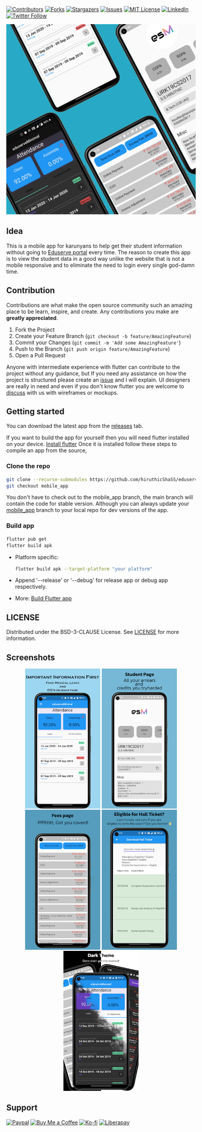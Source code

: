 [![Contributors][contributors-shield]][contributors-url]
[![Forks][forks-shield]][forks-url]
[![Stargazers][stars-shield]][stars-url]
[![Issues][issues-shield]][issues-url]
[![MIT License][license-shield]][license-url]
[![LinkedIn][linkedin-shield]][linkedin-url]
[![Twitter Follow][twitter-shield]][twitter-url]

![Preview](https://raw.githubusercontent.com/hiruthicShaSS/eduserveMinimal/main/screenshots/preview.png)

## Idea

This is a mobile app for karunyans to help get their student information without going to [Eduserve portal](https://eduserve.karunya.edu/Login.aspx?ReturnUrl=%2f) every time.
The reason to create this app is to view the student data in a good way unlike the website that is not a mobile responsive and to eliminate the need to login every single god-damn time.

## Contribution

Contributions are what make the open source community such an amazing place to be learn, inspire, and create. Any contributions you make are **greatly appreciated**.

1. Fork the Project
2. Create your Feature Branch (`git checkout -b feature/AmazingFeature`)
3. Commit your Changes (`git commit -m 'Add some AmazingFeature'`)
4. Push to the Branch (`git push origin feature/AmazingFeature`)
5. Open a Pull Request

Anyone with intermediate experience with flutter can contribute to the project without any guidance, but If you need any assistance on how the project is structured please create an [issue](https://github.com/hiruthicShaSS/eduserveMinimal/issues) and I will explain. UI designers are really in need and even if you don't know flutter you are welcome to [discuss](https://github.com/hiruthicShaSS/eduserveMinimal/discussions) with us with wireframes or mockups.

## Getting started

You can download the latest app from the [releases](https://github.com/hiruthicShaSS/eduserveMinimal/releases) tab.

If you want to build the app for yourself then you will need flutter installed on your device. [Install flutter](https://flutter.dev/docs/get-started/install)
Once it is installed follow these steps to compile an app from the source,

### Clone the repo

   ```bash
   git clone --recurse-submodules https://github.com/hiruthicShaSS/eduserveMinimal.git
   git checkout mobile_app
   ```
   You don't have to check out to the mobile_app branch, the main branch will contain the code for stable version. Although you can always update your [mobile_app](https://github.com/hiruthicShaSS/eduserveMinimal/tree/mobile_app) branch to your local repo for dev versions of the app.

### Build app

   ```bash
   flutter pub get
   flutter build apk
   ```

   - Platform specific:

     ```bash
     flutter build apk --target-platform "your platform"
     ```

   - Append '--release' or '--debug' for release app or debug app respectively.
   - More: [Build Flutter app](https://flutter.dev/docs/deployment/android)

## LICENSE
Distributed under the BSD-3-CLAUSE License. See [LICENSE](https://github.com/hiruthicShaSS/eduserveMinimal/blob/main/LICENSE) for more information.

## Screenshots

<div align="center">
<img src="https://raw.githubusercontent.com/hiruthicShaSS/eduserveMinimal/main/screenshots/screenshot1.png" width=200px>
<img src="https://raw.githubusercontent.com/hiruthicShaSS/eduserveMinimal/main/screenshots/screenshot2.png" width=200px>
<img src="https://raw.githubusercontent.com/hiruthicShaSS/eduserveMinimal/main/screenshots/screenshot3.png" width=200px>
<img src="https://raw.githubusercontent.com/hiruthicShaSS/eduserveMinimal/main/screenshots/screenshot4.png" width=200px>
<img src="https://raw.githubusercontent.com/hiruthicShaSS/eduserveMinimal/main/screenshots/screenshot5.png" width=200px>
</div>

## Support

[![Paypal][paypal-shield]][paypal-url]
[![Buy Me a Coffee][buymeacoffee-shield]][buymeacoffee-url]
[![Ko-fi][ko-fi-shield]][ko-fi-url]
[![Liberapay][liberapay-shield]][liberapay-url]

[website-url]: https://hiruthicshass.github.io/eduserveMinimal/
[website-shield]: https://img.shields.io/website?label=GitHub%20Pages&style=for-the-badge&url=https://hiruthicshass.github.io/eduserveMinimal/
[twitter-url]: https://twitter.com/intent/follow?original_referer=https%3A%2F%2Fgithub.com%2F_hiruthicSha&screen_name=_hiruthicSha
[twitter-shield]: https://img.shields.io/twitter/follow/_hiruthicSha?color=1DA1F2&logo=twitter&style=for-the-badge
[contributors-shield]: https://img.shields.io/github/contributors/hiruthicShaSS/eduserveMinimal.svg?style=for-the-badge
[contributors-url]: https://github.com/hiruthicShaSS/eduserveMinimal/graphs/contributors
[forks-shield]: https://img.shields.io/github/forks/hiruthicShaSS/eduserveMinimal?style=for-the-badge
[forks-url]: https://github.com/hiruthicShaSS/eduserveMinimal/network/members
[stars-shield]: https://img.shields.io/github/stars/hiruthicShaSS/eduserveMinimal?style=for-the-badge
[stars-url]: https://github.com/hiruthicShaSS/eduserveMinimal/stargazers
[issues-shield]: https://img.shields.io/github/issues/hiruthicShaSS/eduserveMinimal?style=for-the-badge
[issues-url]: https://github.com/hiruthicShaSS/eduserveMinimal/issues
[license-shield]: https://img.shields.io/github/license/hiruthicShaSS/eduserveMinimal?style=for-the-badge
[license-url]: https://github.com/hiruthicShaSS/eduserveMinimal/blob/main/LICENSE
[linkedin-shield]: https://img.shields.io/badge/-LinkedIn-black.svg?style=for-the-badge&logo=linkedin&colorB=555
[linkedin-url]: https://linkedin.com/in/hiruthicSha
[product-screenshot]: images/screenshot.png
[paypal-shield]: https://img.shields.io/badge/PayPal-00457C?style=for-the-badge&logo=paypal&logoColor=white
[paypal-url]: https://paypal.me/hiruthic?locale.x=en_GB
[buymeacoffee-shield]: https://img.shields.io/badge/Buy_Me_A_Coffee-FFDD00?style=for-the-badge&logo=buy-me-a-coffee&logoColor=black
[buymeacoffee-url]: https://www.buymeacoffee.com/hiruthicSha
[ko-fi-shield]: https://img.shields.io/badge/Ko--fi-F16061?style=for-the-badge&logo=ko-fi&logoColor=white
[ko-fi-url]: https://ko-fi.com/hiruthicsha
[liberapay-shield]: https://img.shields.io/badge/Liberapay-F6C915?style=for-the-badge&logo=liberapay&logoColor=black
[liberapay-url]: https://liberapay.com/hiruthicSha/
[visitor-shield]: https://estruyf-github.azurewebsites.net/api/VisitorHit?user=hiruthicShaSS&repo=eduserveMinimal&countColorcountColor&countColor=%237B1E7A
